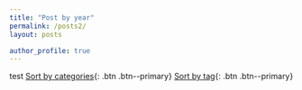 ```yaml
---
title: "Post by year"
permalink: /posts2/
layout: posts

author_profile: true
---
```

test [Sort by categories](/categories){: .btn .btn--primary} [Sort by tag](/tags){: .btn .btn--primary}

